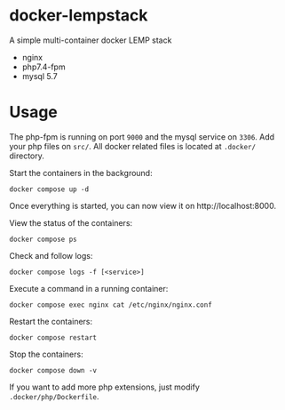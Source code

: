# docker-lempstack
A simple multi-container docker LEMP stack
- nginx
- php7.4-fpm
- mysql 5.7



# Usage

The php-fpm is running on port `9000` and the mysql service on `3306`.
Add your php files on `src/`. All docker related files is located at `.docker/` directory.

Start the containers in the background:
```
docker compose up -d 
```
Once everything is started, you can now view it on http://localhost:8000. 


View the status of the containers:
```
docker compose ps
```

Check and follow logs:
```
docker compose logs -f [<service>]
```

Execute a command in a running container:
```
docker compose exec nginx cat /etc/nginx/nginx.conf
```

Restart the containers:
```
docker compose restart
```

Stop the containers:
```
docker compose down -v
```

If you want to add more php extensions, just modify `.docker/php/Dockerfile`.




